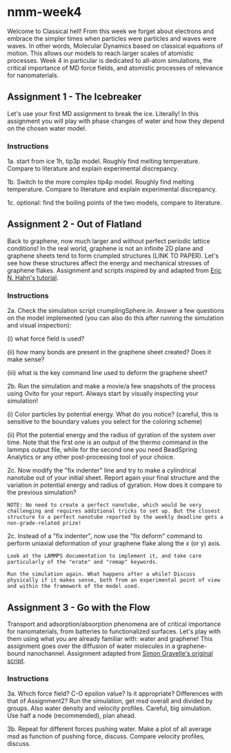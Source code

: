 # nmm-week4

Welcome to Classical hell! From this week we forget about electrons and embrace the simpler times when particles were particles and waves were waves. In other words, Molecular Dynamics based on classical equations of motion. This allows our models to reach larger scales of atomistic processes. Week 4 in particular is dedicated to all-atom simulations, the critical importance of MD force fields, and atomistic processes of relevance for nanomaterials.

## Assignment 1 - The Icebreaker

Let's use your first MD assignment to break the ice. Literally! In this assignment you will play with phase changes of water and how they depend on the chosen water model.

### Instructions

1a. start from ice 1h, tip3p model. Roughly find melting temperature. Compare to literature and explain experimental discrepancy.

1b. Switch to the more complex tip4p model. Roughly find melting temperature. Compare to literature and explain experimental discrepancy.

1c. optional: find the boiling points of the two models, compare to literature.

## Assignment 2 - Out of Flatland

Back to graphene, now much larger and without perfect periodic lattice conditions! In the real world, graphene is not an infinite 2D plane and graphene sheets tend to form crumpled structures (LINK TO PAPER). Let's see how these structures affect the energy and mechanical stresses of graphene flakes. Assignment and scripts inspired by and adapted from [Eric N. Hahn's tutorial](https://www.ericnhahn.com/tutorials/lammps-tutorials/crumpled-graphene).

### Instructions

2a. Check the simulation script crumplingSphere.in. Answer a few questions on the model implemented (you can also do this after running the simulation and visual inspection):

(i) what force field is used?

(ii) how many bonds are present in the graphene sheet created? Does it make sense?

(iii) what is the key command line used to deform the graphene sheet?

2b. Run the simulation and make a movie/a few snapshots of the process using Ovito for your report. Always start by visually inspecting your simulation! 

(i) Color particles by potential energy. What do you notice? (careful, this is sensitive to the boundary values you select for the coloring scheme)

(ii) Plot the potential energy and the radius of gyration of the system over time. Note that the first one is an output of the thermo command in the lammps output file, 
     while for the second one you need BeadSpring Analytics or any other post-processing tool of your choice. 

2c. Now modify the "fix indenter" line and try to make a cylindrical nanotube out of your initial sheet. 
    Report again your final structure and the variation in potential energy and radius of gyration. How does it compare to the previous simulation? 
    
    NOTE: No need to create a perfect nanotube, which would be very challenging and requires additional tricks to set up. But the closest structure to a perfect nanotube reported by the weekly deadline gets a non-grade-related prize!

2c. Instead of a "fix indenter", now use the "fix deform" command to perform uniaxial deformation of your graphene flake along the x (or y) axis. 

    Look at the LAMMPS documentation to implement it, and take care particularly of the "erate" and "remap" keywords. 
    
    Run the simulation again. What happens after a while? Discuss physically if it makes sense, both from an experimental point of view and within the framework of the model used.

## Assignment 3 - Go with the Flow

Transport and adsorption/absorption phenomena are of critical importance for nanomaterials, from batteries to functionalized surfaces. Let's play with them using what you are already familiar with: water and graphene! This assignment goes over the diffusion of water molecules in a graphene-bound nanochannel. Assignment adapted from [Simon Gravelle's original script](https://github.com/simongravelle/lammps-input-files/tree/main/inputs/water-in-graphene-slit).

### Instructions

3a. Which force field? C-O epsilon value? Is it appropriate? Differences with that of Assignment2? 
     Run the simulation, get msd overall and divided by groups. Also water density and velocity profiles. 
     Careful, big simulation. Use half a node (recommended), plan ahead.


3b. Repeat for different forces pushing water. Make a plot of all average msd as function of pushing force, discuss. Compare velocity profiles, discuss.
